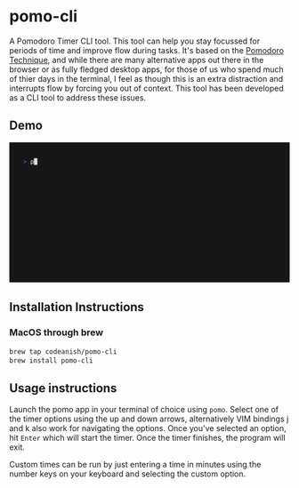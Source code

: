 # pomo-cli

A Pomodoro Timer CLI tool. This tool can help you stay focussed for periods of time and improve flow during tasks. It's based on the [Pomodoro Technique](https://en.wikipedia.org/wiki/Pomodoro_Technique), and while there are many alternative apps out there in the browser or as fully fledged desktop apps, for those of us who spend much of thier days in the terminal, I feel as though this is an extra distraction and interrupts flow by forcing you out of context. This tool has been developed as a CLI tool to address these issues.

## Demo

![til](./demo/demo.gif)

## Installation Instructions

### MacOS through brew

```
brew tap codeanish/pomo-cli
brew install pomo-cli
```

## Usage instructions

Launch the pomo app in your terminal of choice using `pomo`. Select one of the timer options using the up and down arrows, alternatively VIM bindings j and k also work for navigating the options. Once you've selected an option, hit `Enter` which will start the timer. Once the timer finishes, the program will exit.

Custom times can be run by just entering a time in minutes using the number keys on your keyboard and selecting the custom option.